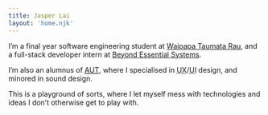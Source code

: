 ```yaml
---
title: Jasper Lai
layout: 'home.njk'
---
```


I’m a final year software engineering student at [Waipapa Taumata Rau](https://www.auckland.ac.nz 'University of Auckland'), and a full-stack developer intern at [Beyond Essential Systems](https://bes.au).

I’m also an alumnus of [<abbr title="Auckland University of Technology">AUT</abbr>](https://www.aut.ac.nz), where I specialised in <abbr title="user experience">UX</abbr>/<abbr title="user interface">UI</abbr> design, and minored in sound design.

This is a playground of sorts, where I let myself mess with technologies and ideas I don’t otherwise get to play with.
